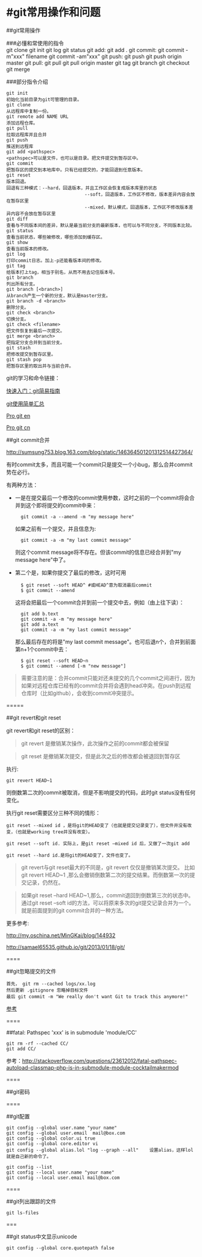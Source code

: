 #git常用操作和问题
====

##git常用操作
	
###必懂和常使用的指令	
	git clone
	git init
	git log
	git status
	git add: 
		git add .
	git commit: 
		git commit -m"xxx" filename
		git commit -am"xxx"
	git push:
		git push
		git push origin master
	git pull:
		git pull
		git pull origin master
	git tag
	git branch
	git checkout 
	git merge

###部分指令介绍

	git init
	初始化当前目录为git可管理的目录。
	git clone
	从远程库中复制一份。
	git remote add NAME URL
	添加远程仓库。
	git pull
	拉取远程库并且合并
	git push
	推送到远程库
	git add <pathspec>
	<pathspec>可以是文件，也可以是目录。把文件提交到暂存区中。
	git commit
	把暂存区的提交到本地库中。只有已经提交的，才能回退到任意版本。
	git reset
	版本回退。
	回退有三种模式：--hard，回退版本，并且工作区会恢复成版本库里的状态
	                             --soft，回退版本，工作区不修改，版本差异内容会放在暂存区里
	                             --mixed，默认模式，回退版本，工作区不修改版本差异内容不会放在暂存区里
	git diff
	查看与不同版本间的差异，默认是最当前分支的最新版本，也可以与不同分支，不同版本比较。
	git status
	查看当前状态，哪些被修改，哪些添加到缓存区。
	git show
	查看当前版本的修改。
	git log
	打印commit日志。加上-p还能看版本间的修改。
	git tag
	给版本打上tag，相当于别名，从而不用去记住版本号。
	git branch
	列出所有分支。
	git branch [<branch>]
	从branch产生一个新的分支，默认是master分支。
	git branch -d <branch>
	删除分支。
	git check <branch>
	切换分支。
	git check <filename>
	把文件恢复到最后一次提交。
	git merge <branch>
	把指定分支合并到当前分支。
	git stash
	把修改提交到暂存区里。
	git stash pop
	把暂存区里的取出并与当前合并。



git的学习和命令链接：
	
[快速入门：git简易指南](http://www.bootcss.com/p/git-guide/)

[git使用简单汇总](http://blog.csdn.net/richardysteven/article/details/5956854)

[Pro git en](http://git-scm.com/book/en/v2)

[Pro git cn](http://git-scm.com/book/zh/v1)



##git commit合并

<http://sumsung753.blog.163.com/blog/static/146364501201312514427364/>

有时commit太多，而且可能一个commit只是提交一个小bug，那么合并commit势在必行。

有两种方法：

* 一是在提交最后一个修改的commit使用参数，这时之前的一个commit将会合并到这个即将提交的commit中来：
	
		git commit -a --amend -m "my message here"
	
	如果之前有一个提交，并且信息为:

		git commit -a -m "my last commit message"
	
	则这个commit message将不存在。但该commit的信息已经合并到"my message here"中了。
	
* 第二个是，如果你提交了最后的修改，这时可用

		$ git reset --soft HEAD^ #或HEAD^意为取消最后commit
		$ git commit --amend	
		
	这将会把最后一个commit合并到前一个提交中去，例如（由上往下读）：
	
		git add b.text
		git commit -a -m "my message here"
		git add a.text
		git commit -a -m "my last commit message"	
	那么最后存在的将是"my last commit message"。也可后退n个，合并到前面第n+1个commit中去：
	
		$ git reset --soft HEAD~n 
		$ git commit --amend [-m "new message"]
		
				
> 需要注意的是：合并commit只能对还未提交的几个commit之间进行，因为如果对远程仓库已经有的commit合并将会遇到head冲突。在push到远程仓库时（比如github），会收到commit冲突提示。

=====

##git revert和git reset

git revert和git reset的区别：

> git revert 是撤销某次操作，此次操作之前的commit都会被保留

> git reset 是撤销某次提交，但是此次之后的修改都会被退回到暂存区


执行:
	
	git revert HEAD~1
	
则倒数第二次的commit被取消，但是不影响提交的代码，此时git status没有任何变化。

执行git reset需要区分三种不同的情形：

	git reset --mixed id ，是将git的HEAD变了（也就是提交记录变了），但文件并没有改变，（也就是working tree并没有改变）。
	
	git reset --soft id. 实际上，是git reset –mixed id 后，又做了一次git add
	
	git reset --hard id.是将git的HEAD变了，文件也变了。

> git revert与git reset最大的不同是，git revert 仅仅是撤销某次提交。
比如git revert HEAD~1  ,那么会撤销倒数第二次的提交结果。而倒数第一次的提交记录，仍然在。

> 如果git reset –hard HEAD~1,那么，commit退回到倒数第三次的状态中。	
> 通过git reset –soft id的方法，可以将原来多次的git提交记录合并为一个。就是前面提到的git commit合并的一种方法。

更多参考: 

<http://my.oschina.net/MinGKai/blog/144932>

<http://samael65535.github.io/git/2013/01/18/git/>

====

##git忽略提交的文件

	首先， git rm --cached logs/xx.log
	然后更新 .gitignore 忽略掉目标文件
	最后 git commit -m "We really don't want Git to track this anymore!"
	
[参考](http://segmentfault.com/q/1010000000430426)

====

##fatal: Pathspec 'xxx' is in submodule 'module/CC'

	git rm -rf --cached CC/
	git add CC/


参考：<http://stackoverflow.com/questions/23612012/fatal-pathspec-autoload-classmap-php-is-in-submodule-module-cocktailmakermod>	

====	

##git密码

====

##git配置

	git config --global user.name "your name"
	git config --global user.email  mail@box.com
	git config --global color.ui true
	git config --global core.editor vi
	git config --global alias.lol "log --graph --all"    设置alias，这样lol就是自己新的命令了。
	
	git config --list
	git config --local user.name "your name"
	git config --local user.email mail@box.com
	
		
====

##git列出跟踪的文件

	git ls-files		
	
===

##git status中文显示unicode

	git config --global core.quotepath false





		